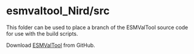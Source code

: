 # esmvaltool_Nird/src
This folder can be used to place a branch of the ESMValTool source code for use with the build scripts. 

Download [ESMValTool](https://github.com/ESMValGroup/ESMValTool) from GitHub.
